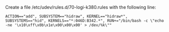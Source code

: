Create a file /etc/udev/rules.d/70-logi-k380.rules with the following line:
```
ACTION=="add", SUBSYSTEM=="hidraw", KERNEL=="hidraw*", SUBSYSTEMS=="hid", KERNELS=="*:046D:B342.*", RUN+="/bin/bash -c \"echo -ne '\x10\xff\x0b\x1e\x00\x00\x00' > /dev/%k\""
```
